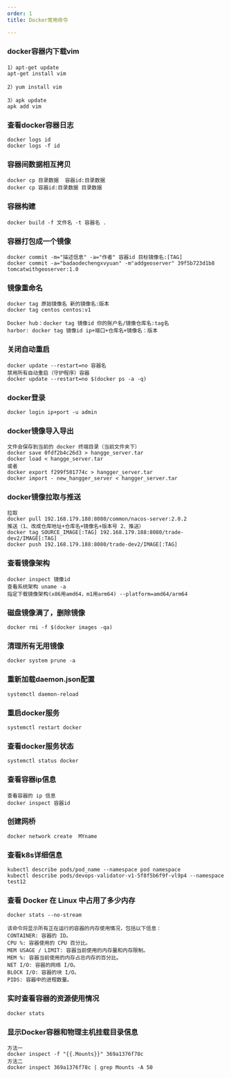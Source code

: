 ```yaml
---
order: 1
title: Docker常用命令

---
```

### docker容器内下载vim

```shell
1）apt-get update 
apt-get install vim

2）yum install vim

3）apk update
apk add vim
```

### 查看docker容器日志

```shell
docker logs id
docker logs -f id
```

### 容器间数据相互拷贝

```shell
docker cp 目录数据  容器id:目录数据
docker cp 容器id:目录数据	目录数据
```

### 容器构建

```
docker build -f 文件名 -t 容器名 .
```

### 容器打包成一个镜像

```shell
docker commit -m="描述信息" -a="作者" 容器id 目标镜像名:[TAG]
docker commit -a="badaodechengxvyuan" -m"addgeoserver" 39f5b723d1b8 tomcatwithgeoserver:1.0
```

### 镜像重命名

```shell
docker tag 原始镜像名 新的镜像名:版本
docker tag centos centos:v1

Docker hub：docker tag 镜像id 你的账户名/镜像仓库名:tag名
harbor: docker tag 镜像id ip+端口+仓库名+镜像名：版本
```

### 关闭自动重启

```shell
docker update --restart=no 容器名
禁用所有自动重启（守护程序）容器
docker update --restart=no $(docker ps -a -q)
```

### docker登录

```shell
docker login ip+port -u admin
```

### docker镜像导入导出

```shell
文件会保存到当前的 docker 终端目录（当前文件夹下）
docker save 0fdf2b4c26d3 > hangge_server.tar
docker load < hangge_server.tar
或者
docker export f299f501774c > hangger_server.tar
docker import - new_hangger_server < hangger_server.tar
```

### docker镜像拉取与推送

```shell
拉取
docker pull 192.168.179.188:8080/common/nacos-server:2.0.2
推送（1、改成仓库地址+仓库名+镜像名+版本号 2、推送）
docker tag SOURCE_IMAGE[:TAG] 192.168.179.188:8080/trade-dev2/IMAGE[:TAG]
docker push 192.168.179.188:8080/trade-dev2/IMAGE[:TAG]
```

### 查看镜像架构

```
docker inspect 镜像id
查看系统架构 uname -a
指定下载镜像架构(x86用amd64，m1用arm64) --platform=amd64/arm64
```

### 磁盘镜像满了，删除镜像

```
docker rmi -f $(docker images -qa)
```

### 清理所有无用镜像	

```
docker system prune -a
```

### 重新加载daemon.json配置

```shell
systemctl daemon-reload
```

### 重启docker服务 

```shell
systemctl restart docker
```

### 查看docker服务状态 

```shell
systemctl status docker
```

### 查看容器ip信息

```shell
查看容器的 ip 信息
docker inspect 容器id	
```

### 创建网桥

```shell
docker network create  MYname
```

### 查看k8s详细信息

```shell
kubectl describe pods/pod_name --namespace pod namespace
kubectl describe pods/devops-validator-v1-5f8f5b6f9f-vl9p4 --namespace test12
```

### 查看 Docker 在 Linux 中占用了多少内存

```shell
docker stats --no-stream

该命令将显示所有正在运行的容器的内存使用情况，包括以下信息：
CONTAINER: 容器的 ID。
CPU %: 容器使用的 CPU 百分比。
MEM USAGE / LIMIT: 容器当前使用的内存量和内存限制。
MEM %: 容器当前使用的内存占总内存的百分比。
NET I/O: 容器的网络 I/O。
BLOCK I/O: 容器的块 I/O。
PIDS: 容器中的进程数量。
```

### 实时查看容器的资源使用情况

```shell
docker stats
```

### 显示Docker容器和物理主机挂载目录信息

```shell
方法一
docker inspect -f "{{.Mounts}}" 369a1376f78c
方法二
docker inspect 369a1376f78c | grep Mounts -A 50
```


